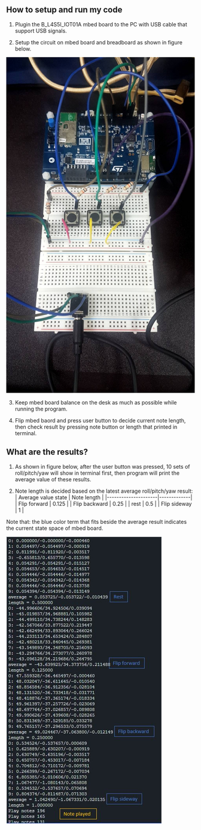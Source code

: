 ## How to setup and run my code
1. Plugin the B_L4S5I_IOT01A mbed board to the PC with USB cable that support USB signals.

2. Setup the circuit on mbed board and breadboard as shown in figure below.

![](https://github.com/lum33/hw3-5/blob/main/3-5-setup.jpg)

3. Keep mbed board balance on the desk as much as possible while running the program.

4. Flip mbed baord and press user button to decide current note length, then check result by pressing note button or length that printed in terminal.

## What are the results?
1. As shown in figure below, after the user button was pressed, 10 sets of roll/pitch/yaw will show in terminal first, then program will print the average value of these results. 

2. Note length is decided based on the latest average roll/pitch/yaw result:
    | Average value state | Note length |
    |---------------------|-------------|
    | Flip forward        | 0.125       |
    | Flip backward       | 0.25        |
    | rest                | 0.5         |
    | Flip sideway        | 1           |               
    
Note that: the blue color term that fits beside the average result indicates the current state space of mbed board.

![](https://github.com/lum33/hw3-5/blob/main/3-5-commended.JPG)
